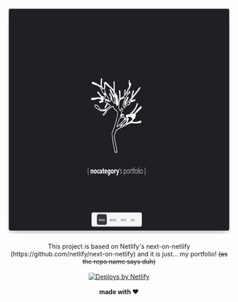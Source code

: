 <p align="center">
  <a href="https://nocategory.dev/">
    <img src="./public/screenshot.png" height="512px" />
  </a>
  <br />
  <br />
  This project is based on Netlify's next-on-netlify (https://github.com/netlify/next-on-netlify) and it is just... my portfolio! <strike>(as the repo name says duh)</strike>
  <br /> <br />
  <a href="https://www.netlify.com">
    <img src="https://www.netlify.com/img/global/badges/netlify-dark.svg" alt="Deploys by Netlify" />
  </a>
  <br /> <br />
  <b>made with ❤️</b>
</p>
